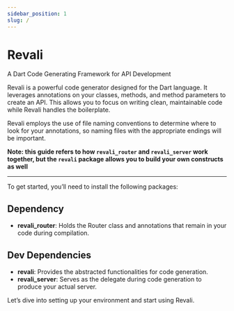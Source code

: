 ```yaml
---
sidebar_position: 1
slug: /
---
```


# Revali

A Dart Code Generating Framework for API Development

Revali is a powerful code generator designed for the Dart language. It leverages annotations on your classes, methods, and method parameters to create an API. This allows you to focus on writing clean, maintainable code while Revali handles the boilerplate.

Revali employs the use of file naming conventions to determine where to look for your annotations, so naming files with the appropriate endings will be important.

**Note: this guide refers to how `revali_router` and `revali_server` work together, but the `revali` package allows you to build your own constructs as well**

---

To get started, you’ll need to install the following packages:

## Dependency

-   **revali_router**: Holds the Router class and annotations that remain in your code during compilation.

## Dev Dependencies

-   **revali**: Provides the abstracted functionalities for code generation.
-   **revali_server**: Serves as the delegate during code generation to produce your actual server.

Let’s dive into setting up your environment and start using Revali.
